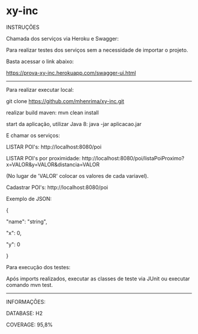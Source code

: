 # xy-inc
INSTRUÇÕES

Chamada dos serviços via Heroku e Swagger:


Para realizar testes dos serviços sem a necessidade de importar o projeto.

Basta acessar o link abaixo:

https://prova-xy-inc.herokuapp.com/swagger-ui.html 

______________________________________________________________________________________________

Para realizar executar local:

git clone https://github.com/mhenrima/xy-inc.git 


realizar build maven: mvn clean install


start da aplicação, utilizar Java 8: java -jar aplicacao.jar


E chamar os serviços: 

LISTAR POI's: http://localhost:8080/poi


LISTAR POI's por proximidade: 
http://localhost:8080/poi/listaPoiProximo?x=VALOR&y=VALOR&distancia=VALOR

(No lugar de 'VALOR' colocar os valores de cada variavel).


Cadastrar POI's: http://localhost:8080/poi



Exemplo de JSON:

{

  "name": "string",
  
  "x": 0,
  
  "y": 0
  
}



Para execução dos testes:

Após imports realizados, executar as classes de teste via JUnit ou executar comando mvn test.
_______________________________________________________________________________________________

INFORMAÇÕES:

DATABASE: H2

COVERAGE: 95,8%

					    	 
